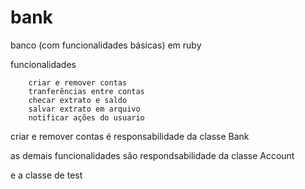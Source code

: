 # bank
banco (com funcionalidades básicas) em ruby

funcionalidades
	
		criar e remover contas
		tranferẽncias entre contas
		checar extrato e saldo
		salvar extrato em arquivo
		notificar ações do usuario


criar e remover contas é responsabilidade da classe Bank

as demais funcionalidades são respondsabilidade da classe Account

e a classe de test



